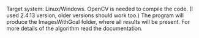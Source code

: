 Target system: Linux/Windows.
OpenCV is needed to compile the code. (I used 2.4.13 version, older versions should work too.)
The program will produce the ImagesWithGoal folder, where all results will be present.
For more details of the algorithm read the documentation.